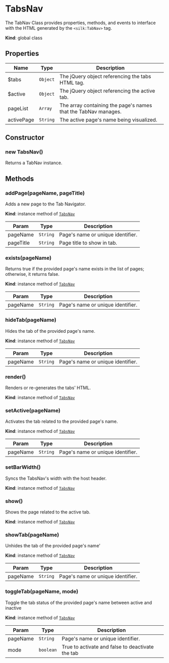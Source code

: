 # TabsNav
 The TabNav Class provides properties, methods, and events to interface with the HTML generated by the ```<silk:TabNav>``` tag.

**Kind**: global class  
## Properties

| Name | Type | Description |
| --- | --- | --- |
| $tabs | <code>Object</code> | The jQuery object referencing the tabs HTML tag. |
| $active | <code>Object</code> | The jQuery object referencing the active tab. |
| pageList | <code>Array</code> | The array containing the page's names that the TabNav manages. |
| activePage | <code>String</code> | The active page's name being visualized. |



## Constructor
 <a name="_new"></a>

### new TabsNav()
Returns a TabNav instance.

## Methods
 <a name="+addPage"></a>

### addPage(pageName, pageTitle)
Adds a new page to the Tab Navigator.

**Kind**: instance method of [<code>TabsNav</code>](#TabsNav)  

| Param | Type | Description |
| --- | --- | --- |
| pageName | <code>String</code> | Page's name or unique identifier. |
| pageTitle | <code>String</code> | Page title to show in tab. |

<a name="TabsNav+exists"></a>

### exists(pageName)
Returns true if the provided page's name exists in the list of pages; otherwise, it returns false.

**Kind**: instance method of [<code>TabsNav</code>](#TabsNav)  

| Param | Type | Description |
| --- | --- | --- |
| pageName | <code>String</code> | Page's name or unique identifier. |

<a name="TabsNav+hideTab"></a>

### hideTab(pageName)
Hides the tab of the provided page's name.

**Kind**: instance method of [<code>TabsNav</code>](#TabsNav)  

| Param | Type | Description |
| --- | --- | --- |
| pageName | <code>String</code> | Page's name or unique identifier. |

<a name="TabsNav+render"></a>

### render()
Renders or re-generates the tabs' HTML.

**Kind**: instance method of [<code>TabsNav</code>](#TabsNav)  
<a name="TabsNav+setActive"></a>

### setActive(pageName)
Activates the tab related to the provided page's name.

**Kind**: instance method of [<code>TabsNav</code>](#TabsNav)  

| Param | Type | Description |
| --- | --- | --- |
| pageName | <code>String</code> | Page's name or unique identifier. |

<a name="TabsNav+setBarWidth"></a>

### setBarWidth()
Syncs the TabsNav's width with the host header.

**Kind**: instance method of [<code>TabsNav</code>](#TabsNav)  
<a name="TabsNav+show"></a>

### show()
Shows the page related to the active tab.

**Kind**: instance method of [<code>TabsNav</code>](#TabsNav)  
<a name="TabsNav+showTab"></a>

### showTab(pageName)
Unhides the tab of the provided page's name'

**Kind**: instance method of [<code>TabsNav</code>](#TabsNav)  

| Param | Type | Description |
| --- | --- | --- |
| pageName | <code>String</code> | Page's name or unique identifier. |

<a name="TabsNav+toggleTab"></a>

### toggleTab(pageName, mode)
Toggle the tab status of the provided page's name between active and inactive

**Kind**: instance method of [<code>TabsNav</code>](#TabsNav)  

| Param | Type | Description |
| --- | --- | --- |
| pageName | <code>String</code> | Page's name or unique identifier. |
| mode | <code>boolean</code> | True to  activate and false to deactivate the tab |


